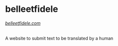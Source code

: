 # belleetfidele
###### [belleetfidele.com](https://belleetfidele.com)
A website to submit text to be translated by a human
